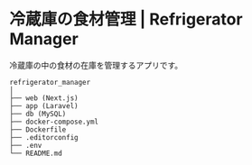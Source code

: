 # 冷蔵庫の食材管理 | Refrigerator Manager

冷蔵庫の中の食材の在庫を管理するアプリです。

```
refrigerator_manager
│
├── web (Next.js)
├── app (Laravel)
├── db (MySQL)
├── docker-compose.yml
├── Dockerfile
├── .editorconfig
├── .env
└── README.md
```